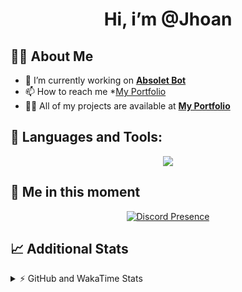 <h1 align="center">Hi, i’m @Jhoan</h1>

## 🙋‍♂️ About Me

- 🔭 I’m currently working on **[Absolet Bot](https://strider.cloud)**
- 📫 How to reach me *[My Portfolio](https://jhoan.me/contact)
- 👨‍💻 All of my projects are available at **[My Portfolio](https://jhoan.me)**

## 🚀 Languages and Tools:
<p align="center">
  <a href="https://skillicons.dev">
    <img src="https://skillicons.dev/icons?i=js,ts,html,css,bootstrap,nodejs,express,vscode,neovim,vim,atom,cloudflare,git,github,discord,bots,linux,mongodb,nginx,redis,wordpress,heroku&perline=11" />
  </a>
</p>
  
## 👤 Me in this moment
<p align="center">
    <a href="https://discord.com/users/612460795124776960" target="_blank" rel="nofollow">
        <img src="https://lanyard-profile-readme.vercel.app/api/612460795124776960?idleMessage=Probably%20coding%20Absolet..." alt="Discord Presence" align="center">
    </a>
</p>

## 📈 Additional Stats
<details>
    <summary>⚡ GitHub and WakaTime Stats</summary>
    <br/>

<!--START_SECTION:waka-->
![Code Time](http://img.shields.io/badge/Code%20Time-515%20hrs%2026%20mins-blue)

**🐱 My GitHub Data** 

> 🏆 1,028 Contributions in the Year 2022
 > 
> 📦 169.9 kB Used in GitHub's Storage 
 > 
> 💼 Opted to Hire
 > 
> 📜 4 Public Repositories 
 > 
> 🔑 37 Private Repositories  
 > 
**I'm an Early 🐤** 

```text
🌞 Morning    84 commits     ██░░░░░░░░░░░░░░░░░░░░░░░   10.73% 
🌆 Daytime    342 commits    ███████████░░░░░░░░░░░░░░   43.68% 
🌃 Evening    321 commits    ██████████░░░░░░░░░░░░░░░   41.0% 
🌙 Night      36 commits     █░░░░░░░░░░░░░░░░░░░░░░░░   4.6%

```
📅 **I'm Most Productive on Saturday** 

```text
Monday       114 commits    ███░░░░░░░░░░░░░░░░░░░░░░   14.56% 
Tuesday      126 commits    ████░░░░░░░░░░░░░░░░░░░░░   16.09% 
Wednesday    137 commits    ████░░░░░░░░░░░░░░░░░░░░░   17.5% 
Thursday     76 commits     ██░░░░░░░░░░░░░░░░░░░░░░░   9.71% 
Friday       109 commits    ███░░░░░░░░░░░░░░░░░░░░░░   13.92% 
Saturday     151 commits    ████░░░░░░░░░░░░░░░░░░░░░   19.28% 
Sunday       70 commits     ██░░░░░░░░░░░░░░░░░░░░░░░   8.94%

```


📊 **This Week I Spent My Time On** 

```text
⌚︎ Time Zone: America/Bogota

💬 Programming Languages: 
TypeScript               1 hr 47 mins        ████████████████░░░░░░░░░   67.34% 
JavaScript               28 mins             ████░░░░░░░░░░░░░░░░░░░░░   17.95% 
JSON                     11 mins             █░░░░░░░░░░░░░░░░░░░░░░░░   7.26% 
YAML                     9 mins              █░░░░░░░░░░░░░░░░░░░░░░░░   6.01% 
Other                    1 min               ░░░░░░░░░░░░░░░░░░░░░░░░░   0.83%

🔥 Editors: 
VS Code                  2 hrs 40 mins       █████████████████████████   100.0%

🐱‍💻 Projects: 
bloom                    1 hr 53 mins        █████████████████░░░░░░░░   70.6% 
dilva                    34 mins             █████░░░░░░░░░░░░░░░░░░░░   21.39% 
strider-app              6 mins              █░░░░░░░░░░░░░░░░░░░░░░░░   4.18% 
xd                       6 mins              █░░░░░░░░░░░░░░░░░░░░░░░░   3.84%

💻 Operating System: 
Linux                    2 hrs 40 mins       █████████████████████████   100.0%

```

**I Mostly Code in JavaScript** 

```text
JavaScript               16 repos            ████████████████░░░░░░░░░   64.0% 
Java                     3 repos             ███░░░░░░░░░░░░░░░░░░░░░░   12.0% 
TypeScript               3 repos             ███░░░░░░░░░░░░░░░░░░░░░░   12.0% 
Shell                    1 repo              █░░░░░░░░░░░░░░░░░░░░░░░░   4.0% 
CSS                      1 repo              █░░░░░░░░░░░░░░░░░░░░░░░░   4.0%

```



 Last Updated on 15/12/2022 10:13:53 UTC
<!--END_SECTION:waka-->
</details>
